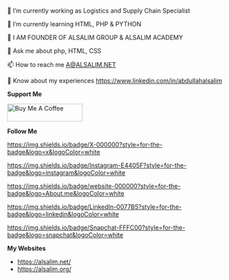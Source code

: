 🔭 I’m currently working as Logistics and Supply Chain Specialist

🌱 I’m currently learning HTML, PHP & PYTHON

📝 I AM FOUNDER OF ALSALIM GROUP & ALSALIM ACADEMY

💬 Ask me about php, HTML, CSS

📫 How to reach me A@ALSALIM.NET

📄 Know about my experiences https://www.linkedin.com/in/abdullahalsalim

**Support Me**

<a href="https://www.buymeacoffee.com/alsalim" target="_blank"><img src="https://cdn.buymeacoffee.com/buttons/default-orange.png" alt="Buy Me A Coffee" height="41" width="174"></a>

**Follow Me**

https://img.shields.io/badge/X-000000?style=for-the-badge&logo=x&logoColor=white

https://img.shields.io/badge/Instagram-E4405F?style=for-the-badge&logo=instagram&logoColor=white

https://img.shields.io/badge/website-000000?style=for-the-badge&logo=About.me&logoColor=white

https://img.shields.io/badge/LinkedIn-0077B5?style=for-the-badge&logo=linkedin&logoColor=white

https://img.shields.io/badge/Snapchat-FFFC00?style=for-the-badge&logo=snapchat&logoColor=white

**My Websites**

- https://alsalim.net/
- https://alsalim.org/

